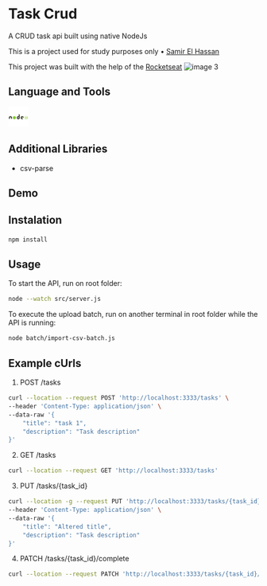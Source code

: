 # Task Crud

A CRUD task api built using native NodeJs

This is a project used for study purposes only • [Samir El Hassan](https://github.com/samirelhassann)

This project was built with the help of the [Rocketseat](https://www.rocketseat.com.br/) ![image 3](https://user-images.githubusercontent.com/91634008/206936638-05d22d2f-4c3a-4f45-861f-ff6fe1db990d.png)


## Language and Tools

<p align="left"> <a href="https://nodejs.org" target="_blank" rel="noreferrer"> <img src="https://raw.githubusercontent.com/devicons/devicon/master/icons/nodejs/nodejs-original-wordmark.svg" alt="nodejs" width="40" height="40"/> </a> </p>

## Additional Libraries

- csv-parse

## Demo

## Instalation

```bash
npm install
```

## Usage

To start the API, run on root folder:

```bash
node --watch src/server.js
```

To execute the upload batch, run on another terminal in root folder while the API is running:

```bash
node batch/import-csv-batch.js
```

## Example cUrls

1. POST /tasks
```bash
curl --location --request POST 'http://localhost:3333/tasks' \
--header 'Content-Type: application/json' \
--data-raw '{
    "title": "task 1",
    "description": "Task description"
}'
```

2. GET /tasks
```bash
curl --location --request GET 'http://localhost:3333/tasks'
```

3. PUT /tasks/{task_id}
```bash
curl --location -g --request PUT 'http://localhost:3333/tasks/{task_id}' \
--header 'Content-Type: application/json' \
--data-raw '{
    "title": "Altered title",
    "description": "Task description"
}'
```

4. PATCH /tasks/{task_id}/complete
```bash
curl --location --request PATCH 'http://localhost:3333/tasks/{task_id}/complete'
```


